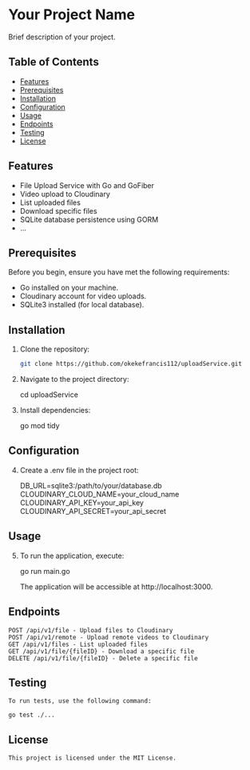 # Your Project Name

Brief description of your project.

## Table of Contents

- [Features](#features)
- [Prerequisites](#prerequisites)
- [Installation](#installation)
- [Configuration](#configuration)
- [Usage](#usage)
- [Endpoints](#endpoints)
- [Testing](#testing)
- [License](#license)

## Features

- File Upload Service with Go and GoFiber
- Video upload to Cloudinary
- List uploaded files
- Download specific files
- SQLite database persistence using GORM
- ...

## Prerequisites

Before you begin, ensure you have met the following requirements:

- Go installed on your machine.
- Cloudinary account for video uploads.
- SQLite3 installed (for local database).

## Installation

1. Clone the repository:

   ```bash
   git clone https://github.com/okekefrancis112/uploadService.git

2. Navigate to the project directory:

   cd uploadService

3. Install dependencies:

   go mod tidy

## Configuration
4. Create a .env file in the project root:

    DB_URL=sqlite3:/path/to/your/database.db
    CLOUDINARY_CLOUD_NAME=your_cloud_name
    CLOUDINARY_API_KEY=your_api_key
    CLOUDINARY_API_SECRET=your_api_secret

## Usage
5. To run the application, execute:

   go run main.go

    The application will be accessible at http://localhost:3000.

## Endpoints

    POST /api/v1/file - Upload files to Cloudinary
    POST /api/v1/remote - Upload remote videos to Cloudinary
    GET /api/v1/files - List uploaded files
    GET /api/v1/file/{fileID} - Download a specific file
    DELETE /api/v1/file/{fileID} - Delete a specific file


## Testing
    To run tests, use the following command:

    go test ./...

## License
    This project is licensed under the MIT License.